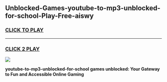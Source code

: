 
## Unblocked-Games-youtube-to-mp3-unblocked-for-school-Play-Free-aiswy
<h3>
<a href="https://premium76.site?title=youtube-to-mp3-unblocked-for-school&ref=12A">CLICK TO PLAY</a></h3>
<hr>

<h3>
<a href="https://premium76.site?title=youtube-to-mp3-unblocked-for-school&ref=12A">CLICK 2 PLAY</a>
  
</h3>

<a href="https://premium76.site?title=youtube-to-mp3-unblocked-for-school&ref=12A"><img src="https://clearcache.store/games.png"></a>


**youtube-to-mp3-unblocked-for-school games unblocked: Your Gateway to Fun and Accessible Online Gaming**
